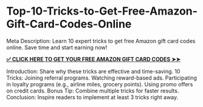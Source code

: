 # Top-10-Tricks-to-Get-Free-Amazon-Gift-Card-Codes-Online
Meta Description: Learn 10 expert tricks to get free Amazon gift card codes online. Save time and start earning now!

**[✅ CLICK HERE TO GET YOUR FREE AMAZON GIFT CARD CODES ➤➤](https://myusoffer.xyz/all-gift-card-2/)**

Introduction: Share why these tricks are effective and time-saving.
10 Tricks:
Joining referral programs.
Watching reward-based ads.
Participating in loyalty programs (e.g., airline miles, grocery points).
Using promo offers on credit cards.
Bonus Tip: Combine multiple tricks for faster results.
Conclusion: Inspire readers to implement at least 3 tricks right away.
